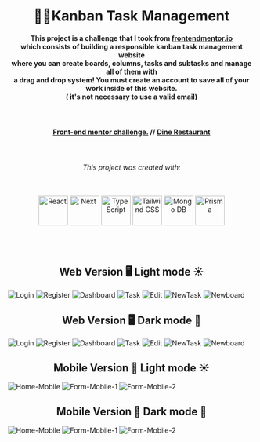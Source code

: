 <h1 align="center">🥘🥖Kanban Task Management</h1>

<h4 align="center">
    This project is a challenge that I took from <a href="https://www.frontendmentor.io/challenges/kanban-task-management-web-app-wgQLt-HlbB">frontendmentor.io </a><br>
    which consists of building a responsible kanban task management website<br>
    where you can create boards, columns, tasks and subtasks and manage all of them with <br>
    a drag and drop system! You must create an account to save all of your work inside of this website. <br>
     ( it's not necessary to use a valid email) <br>
</h4>
<br>

<h4 align="center">
    <a align="center" href="https://www.frontendmentor.io/challenges/kanban-task-management-web-app-wgQLt-HlbB/hub">Front-end mentor challenge.</a> //
     <a align="center" href="https://kanban-task-management-kappa.vercel.app/">Dine Restaurant</a>
</h4>

<br />

<h6 align="center"> This project was created with:</h6>
<br>
 <div align="center">
    <img src="https://www.svgrepo.com/show/493719/react-javascript-js-framework-facebook.svg" width=60px height=60px alt="React"/>
    <img src="https://www.svgrepo.com/show/342062/next-js.svg" width=60px height=60px alt="Next"/>
    <img src="https://www.svgrepo.com/show/374146/typescript-official.svg"  width=60px height=60px alt="TypeScript"/>
    <img src="https://www.svgrepo.com/show/374118/tailwind.svg"  width=60px height=60px alt="Tailwind CSS"/>
    <img src="https://www.svgrepo.com/show/331488/mongodb.svg"  width=60px height=60px alt="Mongo DB"/>
    <img src="https://www.svgrepo.com/show/373776/light-prisma.svg"  width=60px height=60px alt="Prisma"/>
 </div>

<br><br>

<!-- Web -->
<h2 align="center">Web Version 🖥️ Light mode ☀️</h2>

<img src="./github-imgs/LightMode/Login-light.png" title="Login">
<img src="./github-imgs/LightMode/Register-light.png" title="Register">
<img src="./github-imgs/LightMode/Dashboard-light-web.png" title="Dashboard">
<img src="./github-imgs/LightMode/Task-Light.png" title="Task">
<img src="./github-imgs/LightMode/Edit-Task-Light.png" title="Edit">
<img src="./github-imgs/LightMode/New-Task-Light.png" title="NewTask">
<img src="./github-imgs/LightMode/New-Board-Light.png" title="Newboard">

<h2 align="center">Web Version 🖥️ Dark mode 🌙 </h2>

<img src="./github-imgs/DarkMode/Login-dark.png" title="Login">
<img src="./github-imgs/DarkMode/Register-dark.png" title="Register">
<img src="./github-imgs/DarkMode/Dashboard-dark-web.png" title="Dashboard">
<img src="./github-imgs/DarkMode/Task-Dark.png" title="Task">
<img src="./github-imgs/DarkMode/Edit-Task-Dark.png" title="Edit">
<img src="./github-imgs/DarkMode/New-Task-Dark.png" title="NewTask">
<img src="./github-imgs/DarkMode/New-Board-Dark.png" title="Newboard">

<!-- Mobile -->
<h2 align="center">Mobile Version 📱 Light mode ☀️</h2>
<img src="./github-imgs/LightMode/dashboard-light.png" title="Home-Mobile">
<img src="./github-imgs/LightMode/mobile-light-task.png" title="Form-Mobile-1">
<img src="./github-imgs/LightMode/mobile-menu-light.png" title="Form-Mobile-2">

<h2 align="center">Mobile Version 📱 Dark mode 🌙</h2>
<img src="./github-imgs/DarkMode/dashboard-dark.png" title="Home-Mobile">
<img src="./github-imgs/DarkMode/mobile-dark-task.png" title="Form-Mobile-1">
<img src="./github-imgs/DarkMode/mobile-menu-dark.png" title="Form-Mobile-2">



<!--Made By Gustavo J. Souza -->

